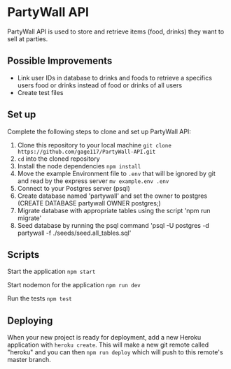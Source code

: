 # PartyWall API

PartyWall API is used to store and retrieve items (food, drinks) they want to sell at parties.

## Possible Improvements
- Link user IDs in database to drinks and foods to retrieve a specifics users food or drinks instead of food or drinks of all users
- Create test files

## Set up

Complete the following steps to clone and set up PartyWall API:

1. Clone this repository to your local machine `git clone https://github.com/gage117/PartyWall-API.git`
2. `cd` into the cloned repository
3. Install the node dependencies `npm install`
4. Move the example Environment file to `.env` that will be ignored by git and read by the express server `mv example.env .env`
5. Connect to your Postgres server (psql)
6. Create database named 'partywall' and set the owner to postgres (CREATE DATABASE partywall OWNER postgres;)
7. Migrate database with appropriate tables using the script 'npm run migrate'
8. Seed database by running the psql command 'psql -U postgres -d partywall -f ./seeds/seed.all_tables.sql'

## Scripts

Start the application `npm start`

Start nodemon for the application `npm run dev`

Run the tests `npm test`

## Deploying

When your new project is ready for deployment, add a new Heroku application with `heroku create`. This will make a new git remote called "heroku" and you can then `npm run deploy` which will push to this remote's master branch.
